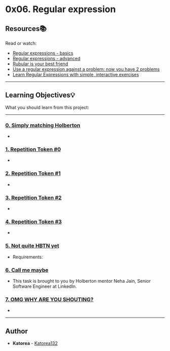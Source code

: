 # 0x06. Regular expression

## Resources:books:
Read or watch:
* [Regular expressions - basics](https://intranet.hbtn.io/rltoken/SJ2eQ7V2iQlCgLc-L96zWg)
* [Regular expressions - advanced](https://intranet.hbtn.io/rltoken/qyjWL-J1_qUaZGR690gH1Q)
* [Rubular is your best friend](https://intranet.hbtn.io/rltoken/WCjn8NgohbQ5NGXEObWZvQ)
* [Use a regular expression against a problem: now you have 2 problems](https://intranet.hbtn.io/rltoken/Zfvv_ydOCvJ_YaBB6eDqVw)
* [Learn Regular Expressions with simple, interactive exercises](https://intranet.hbtn.io/rltoken/Y-OVGcJ5cskdXWIBowiE_A)

---
## Learning Objectives:bulb:
What you should learn from this project:

---

### [0. Simply matching Holberton](./0-simply_match_holberton.rb)
* 


### [1. Repetition Token #0](./1-repetition_token_0.rb)
* 


### [2. Repetition Token #1](./2-repetition_token_1.rb)
* 


### [3. Repetition Token #2](./3-repetition_token_2.rb)
* 


### [4. Repetition Token #3](./4-repetition_token_3.rb)
* 


### [5. Not quite HBTN yet](./5-beginning_and_end.rb)
* Requirements:


### [6. Call me maybe](./6-phone_number.rb)
* This task is brought to you by Holberton mentor Neha Jain, Senior Software Engineer at LinkedIn.


### [7. OMG WHY ARE YOU SHOUTING?](./7-OMG_WHY_ARE_YOU_SHOUTING.rb)
* 

---

## Author
* **Katorea** - [Katorea132](https://github.com/Katorea132)